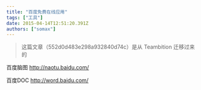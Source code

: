 ```yaml
---
title: "百度免费在线应用"
tags: ["工具"]
date: 2015-04-14T12:51:20.391Z
authors: ["somax"]
---
```


> 这篇文章（552d0d483e298a932840d74c）是从 Teambition 迁移过来的

<p>百度脑图&nbsp;<a href="http://naotu.baidu.com/">http://naotu.baidu.com/</a></p><p>百度DOC <a href="http://word.baidu.com/">http://word.baidu.com/</a><br></p>

